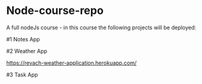 # Node-course-repo
A full nodeJs course - in this course the following projects will be deployed:

#1 Notes App

#2 Weather App

 https://revach-weather-application.herokuapp.com/

#3 Task App
